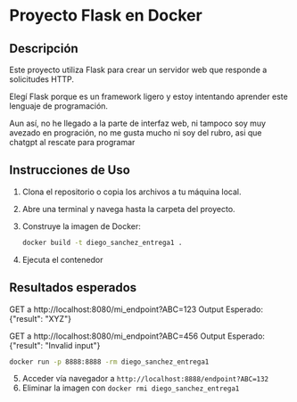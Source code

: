 # Proyecto Flask en Docker

## Descripción
Este proyecto utiliza Flask para crear un servidor web que responde a solicitudes HTTP. 

Elegí Flask porque es un framework ligero y estoy intentando aprender este lenguaje de programación.

Aun así, no he llegado a la parte de interfaz web, ni tampoco soy muy avezado en progración, no me gusta mucho ni soy del rubro, asi que chatgpt al rescate para programar

## Instrucciones de Uso

1. Clona el repositorio o copia los archivos a tu máquina local.
2. Abre una terminal y navega hasta la carpeta del proyecto.
3. Construye la imagen de Docker:

   ```bash
   docker build -t diego_sanchez_entrega1 .
   ```

4. Ejecuta el contenedor

## Resultados esperados

GET a http://localhost:8080/mi_endpoint?ABC=123
Output Esperado: {"result": "XYZ"}

GET a http://localhost:8080/mi_endpoint?ABC=456
Output Esperado: {"result": "Invalid input"}

   ```bash
   docker run -p 8888:8888 -rm diego_sanchez_entrega1
   ```

5. Acceder vía navegador a `http://localhost:8888/endpoint?ABC=132`
6. Eliminar la imagen con `docker rmi diego_sanchez_entrega1`
